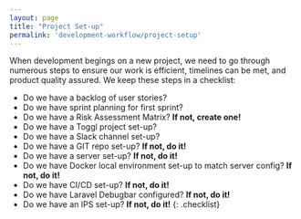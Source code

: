 ```yaml
---
layout: page
title: "Project Set-up"
permalink: 'development-workflow/project-setup'
---
```

When development begings on a new project, we need to go through numerous steps to ensure our work is efficient, timelines can be met, and product quality assured. We keep these steps in a checklist:

- Do we have a backlog of user stories?
- Do we have sprint planning for first sprint?
- Do we have a Risk Assessment Matrix? **If not, create one!**
- Do we have a Toggl project set-up?
- Do we have a Slack channel set-up?
- Do we have a GIT repo set-up? **If not, do it!**
- Do we have a server set-up? **If not, do it!**
- Do we have Docker local environment set-up to match server config? **If not, do it!**
- Do we have CI/CD set-up? **If not, do it!**
- Do we have Laravel Debugbar configured? **If not, do it!**
- Do we have an IPS set-up? **If not, do it!**
{: .checklist}
